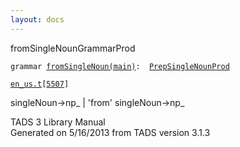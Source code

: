 ```yaml
---
layout: docs
---
```

<span class="title">fromSingleNoun</span><span class="type">GrammarProd</span>

`grammar `<span class="classExtLink">[`fromSingleNoun(main)`](../object/fromSingleNoun(main).html)</span>` :   `[`PrepSingleNounProd`](../object/PrepSingleNounProd.html)

[`en_us.t`](../file/en_us.t.html)`[`[`5507`](../source/en_us.t.html#5507)`]`

<div class="gramrule">

singleNoun-\>np\_ \| 'from' singleNoun-\>np\_

</div>

<div class="ftr">

TADS 3 Library Manual  
Generated on 5/16/2013 from TADS version 3.1.3

</div>
